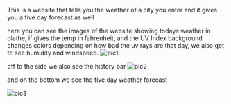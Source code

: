This is a website that tells you the weather of a city you enter and it gives you a five day forecast as well


here you can see the images of the website showing todays weather in olathe, if gives the temp in fahrenheit, and the UV Index background changes colors depending on how bad the uv rays are that day, we also get to see humidity and windspeed.
![pic1](https://user-images.githubusercontent.com/74584167/105616270-645c0b80-5d9b-11eb-8b45-95b0e5f3388c.jpg)

off to the side we also see the history bar
![pic2](https://user-images.githubusercontent.com/74584167/105616271-66be6580-5d9b-11eb-850c-642923b74248.jpg)

and on the bottom we see the five day weather forecast

![pic3](https://user-images.githubusercontent.com/74584167/105616401-362afb80-5d9c-11eb-8bcb-3ec5fa9c554a.jpg)

